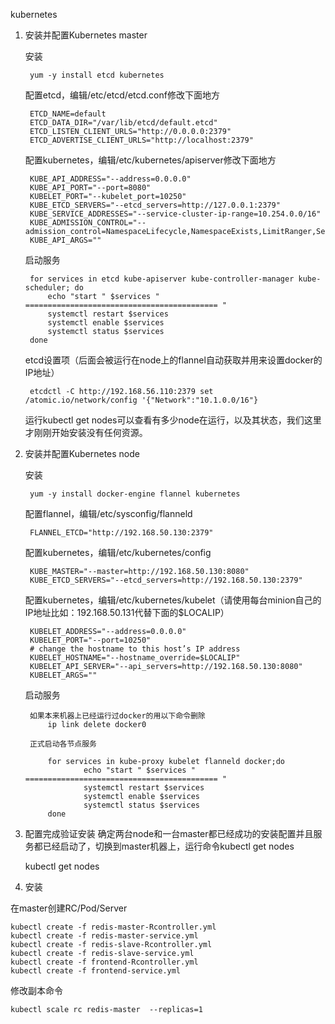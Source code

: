 kubernetes


1. 安装并配置Kubernetes master

    安装

        yum -y install etcd kubernetes

    配置etcd，编辑/etc/etcd/etcd.conf修改下面地方

        ETCD_NAME=default
        ETCD_DATA_DIR="/var/lib/etcd/default.etcd"
        ETCD_LISTEN_CLIENT_URLS="http://0.0.0.0:2379"
        ETCD_ADVERTISE_CLIENT_URLS="http://localhost:2379"

    配置kubernetes，编辑/etc/kubernetes/apiserver修改下面地方

        KUBE_API_ADDRESS="--address=0.0.0.0"
        KUBE_API_PORT="--port=8080"
        KUBELET_PORT="--kubelet_port=10250"
        KUBE_ETCD_SERVERS="--etcd_servers=http://127.0.0.1:2379"
        KUBE_SERVICE_ADDRESSES="--service-cluster-ip-range=10.254.0.0/16"
        KUBE_ADMISSION_CONTROL="--admission_control=NamespaceLifecycle,NamespaceExists,LimitRanger,SecurityContextDeny,ResourceQuota"
        KUBE_API_ARGS=""

    启动服务

        for services in etcd kube-apiserver kube-controller-manager kube-scheduler; do 
            echo "start " $services " =========================================== "    
            systemctl restart $services
            systemctl enable $services    
            systemctl status $services
        done

    etcd设置项（后面会被运行在node上的flannel自动获取并用来设置docker的IP地址）

        etcdctl -C http://192.168.56.110:2379 set /atomic.io/network/config '{"Network":"10.1.0.0/16"}

    运行kubectl get nodes可以查看有多少node在运行，以及其状态，我们这里才刚刚开始安装没有任何资源。


2. 安装并配置Kubernetes node

    安装

        yum -y install docker-engine flannel kubernetes

    配置flannel，编辑/etc/sysconfig/flanneld 

        FLANNEL_ETCD="http://192.168.50.130:2379"

    配置kubernetes，编辑/etc/kubernetes/config 

        KUBE_MASTER="--master=http://192.168.50.130:8080"
        KUBE_ETCD_SERVERS="--etcd_servers=http://192.168.50.130:2379"

    配置kubernetes，编辑/etc/kubernetes/kubelet（请使用每台minion自己的IP地址比如：192.168.50.131代替下面的$LOCALIP） 

        KUBELET_ADDRESS="--address=0.0.0.0"
        KUBELET_PORT="--port=10250"
        # change the hostname to this host’s IP address
        KUBELET_HOSTNAME="--hostname_override=$LOCALIP"
        KUBELET_API_SERVER="--api_servers=http://192.168.50.130:8080"
        KUBELET_ARGS=""

    启动服务

        如果本来机器上已经运行过docker的用以下命令删除
            ip link delete docker0

        正式启动各节点服务

            for services in kube-proxy kubelet flanneld docker;do
                    echo "start " $services " =========================================== "
                    systemctl restart $services
                    systemctl enable $services
                    systemctl status $services
            done

3. 配置完成验证安装
确定两台node和一台master都已经成功的安装配置并且服务都已经启动了，切换到master机器上，运行命令kubectl get nodes  
 
    kubectl get nodes

4. 安装

在master创建RC/Pod/Server

    kubectl create -f redis-master-Rcontroller.yml
    kubectl create -f redis-master-service.yml
    kubectl create -f redis-slave-Rcontroller.yml
    kubectl create -f redis-slave-service.yml
    kubectl create -f frontend-Rcontroller.yml
    kubectl create -f frontend-service.yml



修改副本命令

    kubectl scale rc redis-master  --replicas=1

